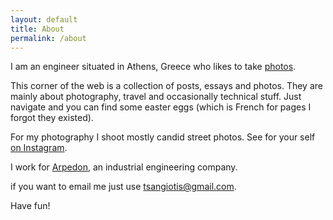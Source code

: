 ```yaml
---
layout: default
title: About
permalink: /about
---
```


I am an engineer situated in Athens, Greece who likes to take [photos](https://tsangiotis.com/photography).

This corner of the web is a collection of posts, essays and photos. They are mainly about photography, travel and occasionally technical stuff. Just navigate and you can find some easter eggs (which is French for pages I forgot they existed).

For my photography I shoot mostly candid street photos. See for your self [on Instagram](https://instagram.com/tsangiotis).

I work for [Arpedon](https://www.arpedon.com), an industrial engineering company.

if you want to email me just use [tsangiotis@gmail.com](mailto:tsangiotis@gmail.com).

Have fun!

